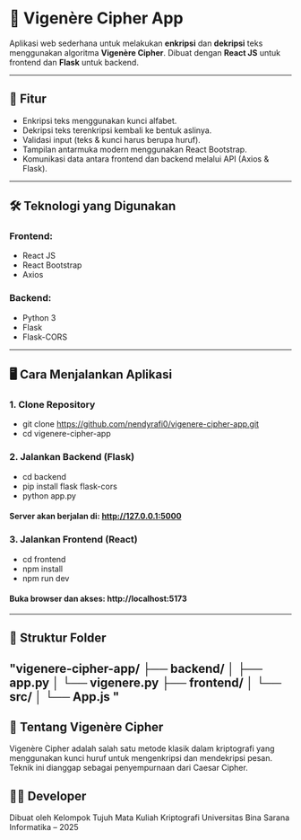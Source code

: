 # 🔐 Vigenère Cipher App

Aplikasi web sederhana untuk melakukan **enkripsi** dan **dekripsi** teks menggunakan algoritma **Vigenère Cipher**. Dibuat dengan **React JS** untuk frontend dan **Flask** untuk backend.

---

## 🚀 Fitur

- Enkripsi teks menggunakan kunci alfabet.
- Dekripsi teks terenkripsi kembali ke bentuk aslinya.
- Validasi input (teks & kunci harus berupa huruf).
- Tampilan antarmuka modern menggunakan React Bootstrap.
- Komunikasi data antara frontend dan backend melalui API (Axios & Flask).

---

## 🛠️ Teknologi yang Digunakan

### Frontend:
- React JS
- React Bootstrap
- Axios

### Backend:
- Python 3
- Flask
- Flask-CORS

---

## 🖥️ Cara Menjalankan Aplikasi

### 1. Clone Repository
- git clone https://github.com/nendyrafi0/vigenere-cipher-app.git
- cd vigenere-cipher-app

### 2. Jalankan Backend (Flask)
- cd backend
- pip install flask flask-cors
- python app.py

#### Server akan berjalan di: http://127.0.0.1:5000

### 3. Jalankan Frontend (React)
- cd frontend
- npm install
- npm run dev

#### Buka browser dan akses: http://localhost:5173

---

## 📂 Struktur Folder
"vigenere-cipher-app/
├── backend/
│   ├── app.py
│   └── vigenere.py
├── frontend/
│   └── src/
│       └── App.js
"
---

## 🔐 Tentang Vigenère Cipher
Vigenère Cipher adalah salah satu metode klasik dalam kriptografi yang menggunakan kunci huruf untuk mengenkripsi dan mendekripsi pesan. Teknik ini dianggap sebagai penyempurnaan dari Caesar Cipher.

## 👨‍💻 Developer
Dibuat oleh Kelompok Tujuh
Mata Kuliah Kriptografi
Universitas Bina Sarana Informatika – 2025

